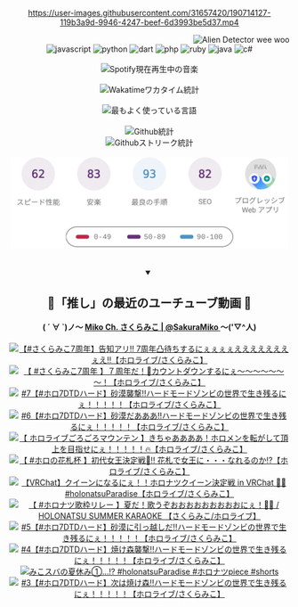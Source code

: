 <!-- START: HERO IMAGE GIF ////////// ////////// ////////// -->
<!-- <img src="@/../assets/img/gaming/ghost-of-tsushima.gif" width="100%"  alt="nellyXinwei's Hero Gif Image"/> -->
<!-- END: HERO IMAGE GIF ////////// ////////// ////////// -->

<div align="center" >  
  
<!-- START:ワンピース 第1015話「ルフィはRED ROCを使う」 -->
<https://user-images.githubusercontent.com/31657420/190714127-119b3a9d-9946-4247-beef-6d3993be5d37.mp4>
<!-- END:ワンピース 第1015話「ルフィはRED ROCを使う」 -->

<!-- START:VISITOR COUNTER -->
<div width="100%" align="right">
<img src="https://komarev.com/ghpvc/?username=nellyXinwei&label=🛸&color=grey&style=for-the-badge&labelcolor=ffffff" alt="Alien Detector wee woo"/>
</div>
<!-- END:VISITOR COUNTER -->

<!-- START: PROGRAMMING LANGUAGES -->
<!-- 色彩 Color Scheme:
#961E3A, #8A0D42, #5A0640, #4F265E, #2B355A, #3E759B, #CC4246,
#BB2649, #AD1052, #700750, #633075, #364270, #4E92C2, #FF5357
Sauce: https://www.webcreatorbox.com/inspiration/pantone-2023
-->

<img src="https://img.shields.io/badge/javascript%20-%23BB2649.svg?&style=for-the-badge&logo=javascript&logoColor=white&labelColor=961E3A" alt="javascript"/>
<img src="https://img.shields.io/badge/python%20-%23AD1052.svg?&style=for-the-badge&logo=python&logoColor=white&labelColor=8A0D42" alt="python" />
<img src="https://img.shields.io/badge/dart%20-%23700750.svg?&style=for-the-badge&logo=dart&logoColor=white&labelColor=5A0640" alt="dart"/>
<img src="https://img.shields.io/badge/php%20-%23633075.svg?&style=for-the-badge&logo=php&logoColor=white&labelColor=4F265E" alt="php"/>
<img src="https://img.shields.io/badge/ruby%20-%23364270.svg?&style=for-the-badge&logo=ruby&logoColor=white&labelColor=2B355A" alt="ruby"/>
<img src="https://img.shields.io/badge/java%20-%234E92C2.svg?&style=for-the-badge&logo=openjdk&logoColor=white&labelColor=3E759B" alt="java"/>
<img src="https://img.shields.io/badge/c%23-%23FF5357.svg?style=for-the-badge&logo=c-sharp&logoColor=white&labelColor=CC4246" alt="c#"/>  
<!-- END: PROGRAMMING LANGUAGES -->

<br>
<br>

<!-- START: MUSIC STATUS -->
  <!-- <a href="https://newojima-gsrs-20220114.vercel.app/api/now-playing?open">
    <img src="https://newojima-gsrs-20220114.vercel.app/api/now-playing" alt="Spotify現在再生中の音楽">
  </a> -->
  <img src="https://newojima-grss-20230114.vercel.app/api/spotify?border_color=transparent" alt="Spotify現在再生中の音楽" width="280px">
<!-- END: MUSIC STATUS -->

<br>
<br>

<!-- START: GITHUB STATUS -->
<!-- 色彩 Color Scheme:  #BB2649, #AD1052, #700750, #633075 -->
<img align="center" src="https://newojima-grs-20230109.vercel.app/api/wakatime?username=newojima&layout=compact&langs_count=10&locale=ja&hide_title=false&title_color=fff&hide_border=true&text_color=fff&bg_color=BB2649,BB2649,633075,633075&hide=other,css,html,bash,xml,git%20config,makefile,properties,yaml,markdown,text,json,jsx" alt="Wakatimeワカタイム統計" width="500px"/>

<br>
<br>

<!-- 色彩 Color Scheme:  #633075, #364270, #4E92C2 -->
  <img align="center" src="https://newojima-grs-20230109.vercel.app/api/top-langs?username=newojima&layout=compact&text_color=fff&icon_color=fff&hide_border=true&&locale=ja&hide_title=false&title_color=fff&include_all_commits=true&card_width=445&langs_count=11&hide=c%23,powershell,shaderlab,hlsl,makefile,jupyter%20notebook,python,html,css,shell,batchfile,less,liquid,hack,scss&bg_color=4F265E,633075,4E92C2" alt="最もよく使っている言語" width="500px"/>

<br>
<br>

<!-- 色彩 Color Scheme:  #4E92C2, #FF5357 -->
  <img align="center" src="https://newojima-grs-20230109.vercel.app/api?username=newojima&rank_icon=github&show_icons=true&&locale=ja&title_color=fff&text_color=fff&icon_color=fff&hide_border=true&hide_title=false&count_private=true&include_all_commits=true&card_width=495&disable_animations=true&bg_color=4E92C2,4E92C2,FF5357" alt="Github統計" width="500px"/>

<br>

<img align="center" src="https://streak-stats.demolab.com?user=newojima&theme=dark&hide_border=true&locale=ja&ring=BB2649&stroke=222222&background=151515&sideLabels=BB2649&currStreakLabel=ffffff&border=BB2649&fire=FF5357&currStreakNum=ffffff&sideNums=FF5357&dates=ffffff" alt="Githubストリーク統計" width="500px"/>

<br>
<br>

  <img align="center" width="500px" src="@/../assets/img/page-insights.svg" alt="Githubページの洞察"/>
  
</div>
<!-- END: GITHUB STATUS -->

<br>
<br>

<div align="center">
<details open>
  <summary>

  </summary>

  <h2 align="center">🌸「推し」の最近のユーチューブ動画 🌸</h2>
  <h4>
  ( ´ ∀ `)ノ～ 
  <a href="https://www.youtube.com/@SakuraMiko">Miko Ch. さくらみこ | @SakuraMiko
  </a>
   ～('▽^人)
  </h4>

  <!-- BEGIN YOUTUBE-CARDS -->
<a href="https://www.youtube.com/watch?v=_WCpTUXv9NI"><img src="https://ytcards.demolab.com/?id=_WCpTUXv9NI&title=%E3%80%90%23%E3%81%95%E3%81%8F%E3%82%89%E3%81%BF%E3%81%937%E5%91%A8%E5%B9%B4%E3%80%91%E5%91%8A%E7%9F%A5%E3%82%A2%E3%83%AA%E2%80%BC+7%E5%91%A8%E5%B9%B4%E5%87%B8%E5%BE%85%E3%81%A1%E3%81%99%E3%82%8B%E3%81%AB%E3%81%87%E3%81%87%E3%81%87%E3%81%87%E3%81%88%E3%81%88%E3%81%88%E3%81%88%E3%81%88%E3%81%88%E3%81%88%E3%81%87%E3%81%88%E2%80%BC%E3%80%90%E3%83%9B%E3%83%AD%E3%83%A9%E3%82%A4%E3%83%96%2F%E3%81%95%E3%81%8F%E3%82%89%E3%81%BF%E3%81%93%E3%80%91&lang=ja&timestamp=1754060662&background_color=%230d1117&title_color=%23ffffff&stats_color=%23dedede&max_title_lines=1&width=187&border_radius=5&duration=9826" alt="【#さくらみこ7周年】告知アリ‼ 7周年凸待ちするにぇぇぇぇえええええええぇえ‼【ホロライブ/さくらみこ】" title="【#さくらみこ7周年】告知アリ‼ 7周年凸待ちするにぇぇぇぇえええええええぇえ‼【ホロライブ/さくらみこ】"></a>
<a href="https://www.youtube.com/watch?v=gUO6xWeKu2Y"><img src="https://ytcards.demolab.com/?id=gUO6xWeKu2Y&title=%E3%80%90+%23%E3%81%95%E3%81%8F%E3%82%89%E3%81%BF%E3%81%937%E5%91%A8%E5%B9%B4+%E3%80%91%EF%BC%97%E5%91%A8%E5%B9%B4%E3%81%A0%EF%BC%81%F0%9F%8E%89%E3%82%AB%E3%82%A6%E3%83%B3%E3%83%88%E3%83%80%E3%82%A6%E3%83%B3%E3%81%99%E3%82%8B%E3%81%AB%E3%81%87%EF%BD%9E%EF%BD%9E%EF%BD%9E%EF%BD%9E%EF%BD%9E%EF%BD%9E%EF%BD%9E%EF%BC%81%E3%80%90%E3%83%9B%E3%83%AD%E3%83%A9%E3%82%A4%E3%83%96%2F%E3%81%95%E3%81%8F%E3%82%89%E3%81%BF%E3%81%93%E3%80%91&lang=ja&timestamp=1753978423&background_color=%230d1117&title_color=%23ffffff&stats_color=%23dedede&max_title_lines=1&width=187&border_radius=5&duration=5657" alt="【 #さくらみこ7周年 】７周年だ！🎉カウントダウンするにぇ～～～～～～～！【ホロライブ/さくらみこ】" title="【 #さくらみこ7周年 】７周年だ！🎉カウントダウンするにぇ～～～～～～～！【ホロライブ/さくらみこ】"></a>
<a href="https://www.youtube.com/watch?v=OHXmXlPFhZI"><img src="https://ytcards.demolab.com/?id=OHXmXlPFhZI&title=%237%E3%80%90%23%E3%83%9B%E3%83%AD7DTD%E3%83%8F%E3%83%BC%E3%83%89%E3%80%91%E7%A0%82%E6%BC%A0%E8%A5%B2%E6%92%83%E2%80%BC%E3%83%8F%E3%83%BC%E3%83%89%E3%83%A2%E3%83%BC%E3%83%89%E3%82%BE%E3%83%B3%E3%83%93%E3%81%AE%E4%B8%96%E7%95%8C%E3%81%A7%E7%94%9F%E3%81%8D%E6%AE%8B%E3%82%8B%E3%81%AB%E3%81%87%EF%BC%81%EF%BC%81%EF%BC%81%EF%BC%81%EF%BC%81%E3%80%90%E3%83%9B%E3%83%AD%E3%83%A9%E3%82%A4%E3%83%96%2F%E3%81%95%E3%81%8F%E3%82%89%E3%81%BF%E3%81%93%E3%80%91&lang=ja&timestamp=1753972608&background_color=%230d1117&title_color=%23ffffff&stats_color=%23dedede&max_title_lines=1&width=187&border_radius=5&duration=5449" alt="#7【#ホロ7DTDハード】砂漠襲撃‼ハードモードゾンビの世界で生き残るにぇ！！！！！【ホロライブ/さくらみこ】" title="#7【#ホロ7DTDハード】砂漠襲撃‼ハードモードゾンビの世界で生き残るにぇ！！！！！【ホロライブ/さくらみこ】"></a>
<a href="https://www.youtube.com/watch?v=n_Mgw9xtRcs"><img src="https://ytcards.demolab.com/?id=n_Mgw9xtRcs&title=%236%E3%80%90%23%E3%83%9B%E3%83%AD7DTD%E3%83%8F%E3%83%BC%E3%83%89%E3%80%91%E7%A0%82%E6%BC%A0%E3%81%A0%E3%81%82%E3%81%82%E3%81%82%E2%80%BC%E3%83%8F%E3%83%BC%E3%83%89%E3%83%A2%E3%83%BC%E3%83%89%E3%82%BE%E3%83%B3%E3%83%93%E3%81%AE%E4%B8%96%E7%95%8C%E3%81%A7%E7%94%9F%E3%81%8D%E6%AE%8B%E3%82%8B%E3%81%AB%E3%81%87%EF%BC%81%EF%BC%81%EF%BC%81%EF%BC%81%EF%BC%81%E3%80%90%E3%83%9B%E3%83%AD%E3%83%A9%E3%82%A4%E3%83%96%2F%E3%81%95%E3%81%8F%E3%82%89%E3%81%BF%E3%81%93%E3%80%91&lang=ja&timestamp=1753806933&background_color=%230d1117&title_color=%23ffffff&stats_color=%23dedede&max_title_lines=1&width=187&border_radius=5&duration=12152" alt="#6【#ホロ7DTDハード】砂漠だあああ‼ハードモードゾンビの世界で生き残るにぇ！！！！！【ホロライブ/さくらみこ】" title="#6【#ホロ7DTDハード】砂漠だあああ‼ハードモードゾンビの世界で生き残るにぇ！！！！！【ホロライブ/さくらみこ】"></a>
<a href="https://www.youtube.com/watch?v=9-86kZpBmTI"><img src="https://ytcards.demolab.com/?id=9-86kZpBmTI&title=%E3%80%90+%E3%83%9B%E3%83%AD%E3%83%A9%E3%82%A4%E3%83%96%E3%81%94%E3%82%8D%E3%81%94%E3%82%8D%E3%83%9E%E3%82%A6%E3%83%B3%E3%83%86%E3%83%B3+%E3%80%91%E3%81%8D%E3%81%A1%E3%82%83%E3%81%82%E3%81%82%E3%81%82%E3%81%82%EF%BC%81%E3%83%9B%E3%83%AD%E3%83%A1%E3%83%B3%E3%82%92%E8%BB%A2%E3%81%8C%E3%81%97%E3%81%A6%E9%A0%82%E4%B8%8A%E3%82%92%E7%9B%AE%E6%8C%87%E3%81%9B%E3%81%AB%E3%81%87%EF%BC%81%EF%BC%81%EF%BC%81%EF%BC%81%EF%BC%81%F0%9F%94%A5%E3%80%90%E3%83%9B%E3%83%AD%E3%83%A9%E3%82%A4%E3%83%96%2F%E3%81%95%E3%81%8F%E3%82%89%E3%81%BF%E3%81%93%E3%80%91&lang=ja&timestamp=1753794549&background_color=%230d1117&title_color=%23ffffff&stats_color=%23dedede&max_title_lines=1&width=187&border_radius=5&duration=6904" alt="【 ホロライブごろごろマウンテン 】きちゃああああ！ホロメンを転がして頂上を目指せにぇ！！！！！🔥【ホロライブ/さくらみこ】" title="【 ホロライブごろごろマウンテン 】きちゃああああ！ホロメンを転がして頂上を目指せにぇ！！！！！🔥【ホロライブ/さくらみこ】"></a>
<a href="https://www.youtube.com/watch?v=cLHhLVFd0Oc"><img src="https://ytcards.demolab.com/?id=cLHhLVFd0Oc&title=%E3%80%90+%23%E3%83%9B%E3%83%AD%E3%81%AE%E8%8A%B1%E6%9C%AD%E6%9D%AF+%E3%80%91%E5%88%9D%E4%BB%A3%E5%A5%B3%E7%8E%8B%E6%B1%BA%E5%AE%9A%E6%88%A6%F0%9F%8C%B8%E2%80%BC+%E8%8A%B1%E6%9C%AD%E3%81%A7%E5%A5%B3%E7%8E%8B%E3%81%AB%E3%83%BB%E3%83%BB%E3%83%BB%E3%81%AA%E3%82%8C%E3%82%8B%E3%81%AE%E3%81%8B%E2%81%89%E3%80%90%E3%83%9B%E3%83%AD%E3%83%A9%E3%82%A4%E3%83%96%2F%E3%81%95%E3%81%8F%E3%82%89%E3%81%BF%E3%81%93%E3%80%91&lang=ja&timestamp=1753711928&background_color=%230d1117&title_color=%23ffffff&stats_color=%23dedede&max_title_lines=1&width=187&border_radius=5&duration=7308" alt="【 #ホロの花札杯 】初代女王決定戦🌸‼ 花札で女王に・・・なれるのか⁉【ホロライブ/さくらみこ】" title="【 #ホロの花札杯 】初代女王決定戦🌸‼ 花札で女王に・・・なれるのか⁉【ホロライブ/さくらみこ】"></a>
<a href="https://www.youtube.com/watch?v=tLXQINQbkQw"><img src="https://ytcards.demolab.com/?id=tLXQINQbkQw&title=%E3%80%90VRChat%E3%80%91%E3%82%AF%E3%82%A4%E3%83%BC%E3%83%B3%E3%81%AB%E3%81%AA%E3%82%8B%E3%81%AB%E3%81%87%EF%BC%81%EF%BC%81%E3%83%9B%E3%83%AD%E3%83%8A%E3%83%84%E3%82%AF%E3%82%A4%E3%83%BC%E3%83%B3%E6%B1%BA%E5%AE%9A%E6%88%A6+in+VRChat++%F0%9F%8C%B4%F0%9F%8D%89%23holonatsuParadise%E3%80%90%E3%83%9B%E3%83%AD%E3%83%A9%E3%82%A4%E3%83%96%2F%E3%81%95%E3%81%8F%E3%82%89%E3%81%BF%E3%81%93%E3%80%91&lang=ja&timestamp=1753535934&background_color=%230d1117&title_color=%23ffffff&stats_color=%23dedede&max_title_lines=1&width=187&border_radius=5&duration=8148" alt="【VRChat】クイーンになるにぇ！！ホロナツクイーン決定戦 in VRChat  🌴🍉#holonatsuParadise【ホロライブ/さくらみこ】" title="【VRChat】クイーンになるにぇ！！ホロナツクイーン決定戦 in VRChat  🌴🍉#holonatsuParadise【ホロライブ/さくらみこ】"></a>
<a href="https://www.youtube.com/watch?v=AHtpYf8t1qU"><img src="https://ytcards.demolab.com/?id=AHtpYf8t1qU&title=%E3%80%90+%23%E3%83%9B%E3%83%AD%E3%83%8A%E3%83%84%E6%AD%8C%E6%9E%A0%E3%83%AA%E3%83%AC%E3%83%BC+%E3%80%91%E5%A4%8F%E3%81%A0%EF%BC%81%E6%AD%8C%E3%81%86%E3%81%9E%E3%81%8A%E3%81%8A%E3%81%8A%E3%81%8A%E3%81%8A%E3%81%8A%E3%81%8A%E3%81%8A%E3%81%8A%E3%81%AB%E3%81%87%EF%BC%81%F0%9F%8E%A4%F0%9F%8D%89+%2F+HOLONATSU+SUMMER+KARAOKE+%E3%80%90%E3%81%95%E3%81%8F%E3%82%89%E3%81%BF%E3%81%93%2F%E3%83%9B%E3%83%AD%E3%83%A9%E3%82%A4%E3%83%96%E3%80%91&lang=ja&timestamp=1753449810&background_color=%230d1117&title_color=%23ffffff&stats_color=%23dedede&max_title_lines=1&width=187&border_radius=5&duration=1141" alt="【 #ホロナツ歌枠リレー 】夏だ！歌うぞおおおおおおおおおにぇ！🎤🍉 / HOLONATSU SUMMER KARAOKE 【さくらみこ/ホロライブ】" title="【 #ホロナツ歌枠リレー 】夏だ！歌うぞおおおおおおおおおにぇ！🎤🍉 / HOLONATSU SUMMER KARAOKE 【さくらみこ/ホロライブ】"></a>
<a href="https://www.youtube.com/watch?v=g7Oh3AapJDc"><img src="https://ytcards.demolab.com/?id=g7Oh3AapJDc&title=%235%E3%80%90%23%E3%83%9B%E3%83%AD7DTD%E3%83%8F%E3%83%BC%E3%83%89%E3%80%91%E7%A0%82%E6%BC%A0%E3%81%AB%E5%BC%95%E3%81%A3%E8%B6%8A%E3%81%97%E3%81%A0%E2%80%BC%E3%83%8F%E3%83%BC%E3%83%89%E3%83%A2%E3%83%BC%E3%83%89%E3%82%BE%E3%83%B3%E3%83%93%E3%81%AE%E4%B8%96%E7%95%8C%E3%81%A7%E7%94%9F%E3%81%8D%E6%AE%8B%E3%82%8B%E3%81%AB%E3%81%87%EF%BC%81%EF%BC%81%EF%BC%81%EF%BC%81%EF%BC%81%E3%80%90%E3%83%9B%E3%83%AD%E3%83%A9%E3%82%A4%E3%83%96%2F%E3%81%95%E3%81%8F%E3%82%89%E3%81%BF%E3%81%93%E3%80%91&lang=ja&timestamp=1753374443&background_color=%230d1117&title_color=%23ffffff&stats_color=%23dedede&max_title_lines=1&width=187&border_radius=5&duration=11515" alt="#5【#ホロ7DTDハード】砂漠に引っ越しだ‼ハードモードゾンビの世界で生き残るにぇ！！！！！【ホロライブ/さくらみこ】" title="#5【#ホロ7DTDハード】砂漠に引っ越しだ‼ハードモードゾンビの世界で生き残るにぇ！！！！！【ホロライブ/さくらみこ】"></a>
<a href="https://www.youtube.com/watch?v=W4OWeeRgKCw"><img src="https://ytcards.demolab.com/?id=W4OWeeRgKCw&title=%234%E3%80%90%23%E3%83%9B%E3%83%AD7DTD%E3%83%8F%E3%83%BC%E3%83%89%E3%80%91%E7%84%BC%E3%81%91%E6%A3%AE%E8%A5%B2%E6%92%83%E2%80%BC%E3%83%8F%E3%83%BC%E3%83%89%E3%83%A2%E3%83%BC%E3%83%89%E3%82%BE%E3%83%B3%E3%83%93%E3%81%AE%E4%B8%96%E7%95%8C%E3%81%A7%E7%94%9F%E3%81%8D%E6%AE%8B%E3%82%8B%E3%81%AB%E3%81%87%EF%BC%81%EF%BC%81%EF%BC%81%EF%BC%81%EF%BC%81%E3%80%90%E3%83%9B%E3%83%AD%E3%83%A9%E3%82%A4%E3%83%96%2F%E3%81%95%E3%81%8F%E3%82%89%E3%81%BF%E3%81%93%E3%80%91&lang=ja&timestamp=1753208560&background_color=%230d1117&title_color=%23ffffff&stats_color=%23dedede&max_title_lines=1&width=187&border_radius=5&duration=21844" alt="#4【#ホロ7DTDハード】焼け森襲撃‼ハードモードゾンビの世界で生き残るにぇ！！！！！【ホロライブ/さくらみこ】" title="#4【#ホロ7DTDハード】焼け森襲撃‼ハードモードゾンビの世界で生き残るにぇ！！！！！【ホロライブ/さくらみこ】"></a>
<a href="https://www.youtube.com/shorts/WinfvT1Ue5M"><img src="https://ytcards.demolab.com/?id=WinfvT1Ue5M&title=%E3%81%BF%E3%81%93%E3%82%B9%E3%83%90%E3%81%AE%E5%A4%8F%E4%BC%91%E3%81%BF%E2%91%A0%E2%80%A6%E2%81%89%EF%B8%8F+%23holonatsuParadise+%23%E3%83%9B%E3%83%AD%E3%83%8A%E3%83%84piece+%23shorts&lang=ja&timestamp=1753174848&background_color=%230d1117&title_color=%23ffffff&stats_color=%23dedede&max_title_lines=1&width=187&border_radius=5&duration=40" alt="みこスバの夏休み①…⁉️ #holonatsuParadise #ホロナツpiece #shorts" title="みこスバの夏休み①…⁉️ #holonatsuParadise #ホロナツpiece #shorts"></a>
<a href="https://www.youtube.com/watch?v=mzFNZqqP0QA"><img src="https://ytcards.demolab.com/?id=mzFNZqqP0QA&title=%233%E3%80%90%23%E3%83%9B%E3%83%AD7DTD%E3%83%8F%E3%83%BC%E3%83%89%E3%80%91%E6%AC%A1%E3%81%AF%E7%84%BC%E3%81%91%E6%A3%AE%E2%80%BC%E3%83%8F%E3%83%BC%E3%83%89%E3%83%A2%E3%83%BC%E3%83%89%E3%82%BE%E3%83%B3%E3%83%93%E3%81%AE%E4%B8%96%E7%95%8C%E3%81%A7%E7%94%9F%E3%81%8D%E6%AE%8B%E3%82%8B%E3%81%AB%E3%81%87%EF%BC%81%EF%BC%81%EF%BC%81%EF%BC%81%EF%BC%81%E3%80%90%E3%83%9B%E3%83%AD%E3%83%A9%E3%82%A4%E3%83%96%2F%E3%81%95%E3%81%8F%E3%82%89%E3%81%BF%E3%81%93%E3%80%91&lang=ja&timestamp=1753119438&background_color=%230d1117&title_color=%23ffffff&stats_color=%23dedede&max_title_lines=1&width=187&border_radius=5&duration=19062" alt="#3【#ホロ7DTDハード】次は焼け森‼ハードモードゾンビの世界で生き残るにぇ！！！！！【ホロライブ/さくらみこ】" title="#3【#ホロ7DTDハード】次は焼け森‼ハードモードゾンビの世界で生き残るにぇ！！！！！【ホロライブ/さくらみこ】"></a>
<!-- END YOUTUBE-CARDS -->

</div>
  
</details>

